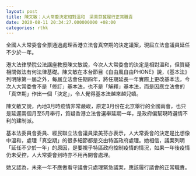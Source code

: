 ```yaml
---
layout: post
title: 陳文敏：人大常委決定相對溫和　梁美芬冀履行正常職責
date: 2020-08-11 20:34:27.000000000 +08:00
categories: rthk
---
```


全國人大常委會全票通過處理香港立法會真空期的決定議案，現屆立法會議員延任不少於一年。

港大法律學院公法講座教授陳文敏說，今次人大常委會的決定是相對溫和，但質疑相關做法有何法律基礎。陳文敏在本台節目《自由風自由PHONE》說，《基本法》列明除第一屆之外，每屆立法會任期四年，將任期延長一年實際上更改基本法，今次人大常委會不是「修訂」基本法，也不是「解釋」基本法，而是因應立法會的「真空期」作出一個「決定」，令人覺得基本法越來越兒嬉。

陳文敏又說，內地3月時疫情非常嚴峻，原定3月份在北京舉行的全國兩會，也只是延遲兩個月至5月舉行，質疑香港立法會選舉延期一年，是政府偏幫現時選情不利的建制派。

基本法委員會委員、經民聯立法會議員梁美芬亦表示，人大常委會的決定是比想像中溫和，處理「真空期」的很多細節都是交由特區政府處理。她相信，議案列明「延任不少於一年」的原因，是要視乎特區政府控制疫情的情況，如果一年後疫情仍未受控，人大常委會到時亦不用再開會處理。

她又認為，未來一年不應做看守議會只處理緊急議案，應該履行議會的正常職責。
